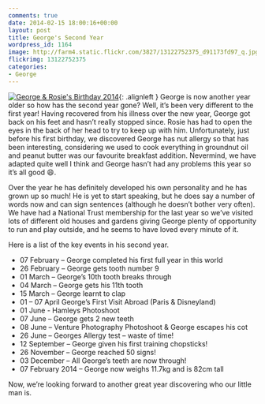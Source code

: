 ```yaml
---
comments: true
date: 2014-02-15 18:00:16+00:00
layout: post
title: George's Second Year
wordpress_id: 1164
image: http://farm4.static.flickr.com/3827/13122752375_d91173fd97_q.jpg
flickrimg: 13122752375
categories:
- George
---
```


[![George & Rosie's Birthday 2014][thm]][img]{: .alignleft }
George is now another year older so how has the second year gone?
Well, it’s been very different to the first year! Having recovered from his illness over the new year, George got back
on his feet and hasn’t really stopped since. Rosie has had to open the eyes in the back of her head to try to keep up
with him. Unfortunately, just before his first birthday, we discovered George has nut allergy so that has been
interesting, considering we used to cook everything in groundnut oil and peanut butter was our favourite breakfast
addition. Nevermind, we have adapted quite well I think and George hasn’t had any problems this year so it’s all good
:smile:.

Over the year he has definitely developed his own personality and he has grown up so much! He is yet to start speaking,
but he does say a number of words now and can sign sentences (although he doesn’t bother very often). We have had a
National Trust membership for the last year so we’ve visited lots of different old houses and gardens giving George
plenty of opportunity to run and play outside, and he seems to have loved every minute of it.

Here is a list of the key events in his second year.

* 07 February – George completed his first full year in this world
* 26 February – George gets tooth number 9
* 01 March – George’s 10th tooth breaks through
* 04 March – George gets his 11th tooth
* 15 March – George learnt to clap
* 01 – 07 April George’s First Visit Abroad (Paris & Disneyland)
* 01 June - Hamleys Photoshoot
* 07 June – George gets 2 new teeth
* 08 June – Venture Photography Photoshoot & George escapes his cot
* 26 June – Georges Allergy test – waste of time!
* 12 September – George given his first training chopsticks!
* 26 November – George reached 50 signs!
* 03 December – All George’s teeth are now through!
* 07 February 2014 – George now weighs 11.7kg and is  82cm tall

Now, we’re looking forward to another great year discovering who our little man is.

[thm]: //farm4.static.flickr.com/3827/13122752375_d91173fd97_q.jpg
[img]: //www.flickr.com/photos/richard-perry/13122752375/